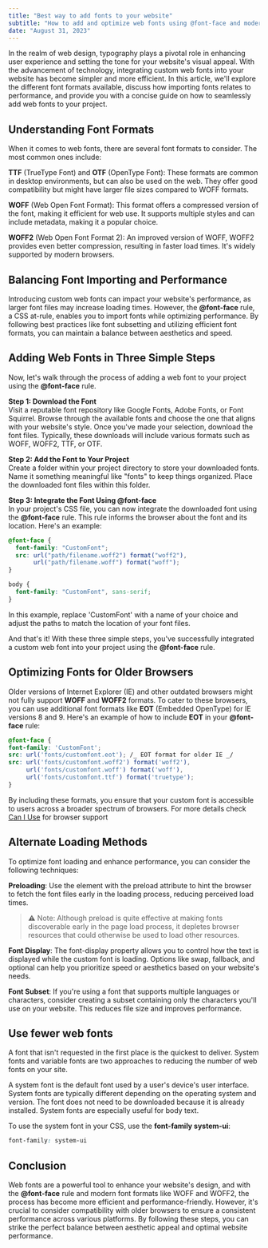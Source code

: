 ```yaml
---
title: "Best way to add fonts to your website"
subtitle: "How to add and optimize web fonts using @font-face and modern formats"
date: "August 31, 2023"
---
```


In the realm of web design, typography plays a pivotal role in enhancing user experience and setting the tone for your website's visual appeal. With the advancement of technology, integrating custom web fonts into your website has become simpler and more efficient. In this article, we'll explore the different font formats available, discuss how importing fonts relates to performance, and provide you with a concise guide on how to seamlessly add web fonts to your project.

## Understanding Font Formats

When it comes to web fonts, there are several font formats to consider. The most common ones include:

**TTF** (TrueType Font) and **OTF** (OpenType Font): These formats are common in desktop environments, but can also be used on the web. They offer good compatibility but might have larger file sizes compared to WOFF formats.

**WOFF** (Web Open Font Format): This format offers a compressed version of the font, making it efficient for web use. It supports multiple styles and can include metadata, making it a popular choice.

**WOFF2** (Web Open Font Format 2): An improved version of WOFF, WOFF2 provides even better compression, resulting in faster load times. It's widely supported by modern browsers.

## Balancing Font Importing and Performance

Introducing custom web fonts can impact your website's performance, as larger font files may increase loading times. However, the **@font-face** rule, a CSS at-rule, enables you to import fonts while optimizing performance. By following best practices like font subsetting and utilizing efficient font formats, you can maintain a balance between aesthetics and speed.

## Adding Web Fonts in Three Simple Steps

Now, let's walk through the process of adding a web font to your project using the **@font-face** rule.

**Step 1: Download the Font** \
Visit a reputable font repository like Google Fonts, Adobe Fonts, or Font Squirrel. Browse through the available fonts and choose the one that aligns with your website's style. Once you've made your selection, download the font files. Typically, these downloads will include various formats such as WOFF, WOFF2, TTF, or OTF.

**Step 2: Add the Font to Your Project** \
Create a folder within your project directory to store your downloaded fonts. Name it something meaningful like "fonts" to keep things organized. Place the downloaded font files within this folder.

**Step 3: Integrate the Font Using @font-face** \
In your project's CSS file, you can now integrate the downloaded font using the **@font-face** rule. This rule informs the browser about the font and its location. Here's an example:

```css
@font-face {
  font-family: "CustomFont";
  src: url("path/filename.woff2") format("woff2"),
       url("path/filename.woff") format("woff");
}

body {
  font-family: "CustomFont", sans-serif;
}
```

In this example, replace 'CustomFont' with a name of your choice and adjust the paths to match the location of your font files.

And that's it! With these three simple steps, you've successfully integrated a custom web font into your project using the **@font-face** rule.

## Optimizing Fonts for Older Browsers

Older versions of Internet Explorer (IE) and other outdated browsers might not fully support **WOFF** and **WOFF2** formats. To cater to these browsers, you can use additional font formats like **EOT** (Embedded OpenType) for IE versions 8 and 9. Here's an example of how to include **EOT** in your **@font-face** rule:

```css
@font-face {
font-family: 'CustomFont';
src: url('fonts/customfont.eot'); /_ EOT format for older IE _/
src: url('fonts/customfont.woff2') format('woff2'),
     url('fonts/customfont.woff') format('woff'),
     url('fonts/customfont.ttf') format('truetype'); 
}
```

By including these formats, you ensure that your custom font is accessible to users across a broader spectrum of browsers.
For more details check [Can I Use](https://caniuse.com/) for browser support

## Alternate Loading Methods

To optimize font loading and enhance performance, you can consider the following techniques:

**Preloading**: Use the <link> element with the preload attribute to hint the browser to fetch the font files early in the loading process, reducing perceived load times.

>⚠ Note: Although preload is quite effective at making fonts discoverable early in the page load process, it depletes browser resources that could otherwise be used to load other resources.


**Font Display**: The font-display property allows you to control how the text is displayed while the custom font is loading. Options like swap, fallback, and optional can help you prioritize speed or aesthetics based on your website's needs.

**Font Subset**: If you're using a font that supports multiple languages or characters, consider creating a subset containing only the characters you'll use on your website. This reduces file size and improves performance.

## Use fewer web fonts
A font that isn't requested in the first place is the quickest to deliver. System fonts and variable fonts are two approaches to reducing the number of web fonts on your site.

A system font is the default font used by a user's device's user interface. System fonts are typically different depending on the operating system and version. The font does not need to be downloaded because it is already installed. System fonts are especially useful for body text.


To use the system font in your CSS, use the **font-family system-ui**:

```css
font-family: system-ui
```

## Conclusion

Web fonts are a powerful tool to enhance your website's design, and with the **@font-face** rule and modern font formats like WOFF and WOFF2, the process has become more efficient and performance-friendly. However, it's crucial to consider compatibility with older browsers to ensure a consistent performance across various platforms.
By following these steps, you can strike the perfect balance between aesthetic appeal and optimal website performance.
